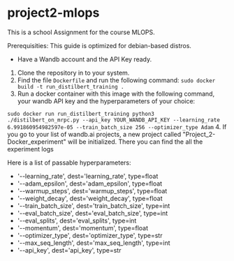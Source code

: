 # project2-mlops
This is a school Assignment for the course MLOPS.

Prerequisities:
This guide is optimized for debian-based distros.

- Have a Wandb account and the API Key ready.

1. Clone the repository in to your system.
2. Find the file ```Dockerfile``` and run the following command:
```sudo docker build -t run_distilbert_training .```
3. Run a docker container with this image with the following command, your wandb API key and the hyperparameters of your choice:

```sudo docker run run_distilbert_training python3 ./distilbert_on_mrpc.py --api_key YOUR_WANDB_API_KEY --learning_rate 6.991860954982597e-05 --train_batch_size 256 --optimizer_type Adam```
4. If you go to your list of wandb.ai projects, a new project called "Project_2-Docker_experiment" will be initialized. There you can find the all the experiment logs

Here is a list of passable hyperparameters:

- '--learning_rate', dest='learning_rate', type=float
- '--adam_epsilon', dest='adam_epsilon', type=float
- '--warmup_steps', dest='warmup_steps', type=float
- '--weight_decay', dest='weight_decay', type=float
- '--train_batch_size', dest='train_batch_size', type=int
- '--eval_batch_size', dest='eval_batch_size', type=int
- '--eval_splits', dest='eval_splits', type=int
- '--momentum', dest='momentum', type=float
- '--optimizer_type', dest='optimizer_type', type=str
- '--max_seq_length', dest='max_seq_length', type=int
- '--api_key', dest='api_key', type=str


